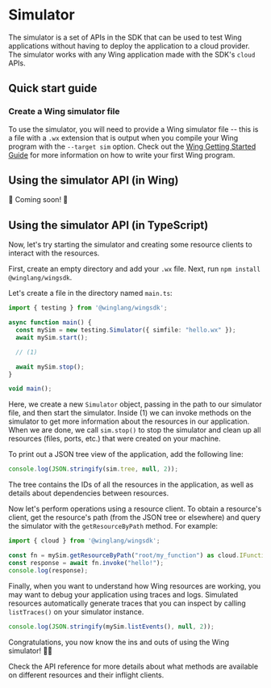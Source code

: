 # Simulator

The simulator is a set of APIs in the SDK that can be used to test Wing
applications without having to deploy the application to a cloud provider. The
simulator works with any Wing application made with the SDK's `cloud` APIs.

## Quick start guide

### Create a Wing simulator file

To use the simulator, you will need to provide a Wing simulator file -- this is
a file with a `.wx` extension that is output when you compile your Wing program
with the `--target sim` option. Check out the [Wing Getting Started
Guide](/README.md#getting-started) for more information on how to write your
first Wing program.

## Using the simulator API (in Wing)

🚧 Coming soon! 🚧

## Using the simulator API (in TypeScript)

Now, let's try starting the simulator and creating some resource clients to
interact with the resources.

First, create an empty directory and add your `.wx` file.
Next, run `npm install @winglang/wingsdk`.

Let's create a file in the directory named `main.ts`:

```typescript
import { testing } from '@winglang/wingsdk';

async function main() {
  const mySim = new testing.Simulator({ simfile: "hello.wx" });
  await mySim.start();

  // (1)

  await mySim.stop();
}

void main();
```

Here, we create a new `Simulator` object, passing in the path to our simulator
file, and then start the simulator. Inside (1) we can invoke methods on the
simulator to get more information about the resources in our application. When
we are done, we call `sim.stop()` to stop the simulator and clean up all
resources (files, ports, etc.) that were created on your machine.

To print out a JSON tree view of the application, add the following line:

```typescript
console.log(JSON.stringify(sim.tree, null, 2));
```

The tree contains the IDs of all the resources in the application, as well as
details about dependencies between resources.

Now let's perform operations using a resource client. To obtain a resource's
client, get the resource's path (from the JSON tree or elsewhere) and query the
simulator with the `getResourceByPath` method. For example:

```typescript
import { cloud } from '@winglang/wingsdk';

const fn = mySim.getResourceByPath("root/my_function") as cloud.IFunctionClient;
const response = await fn.invoke("hello!");
console.log(response);
```

Finally, when you want to understand how Wing resources are working, you may
want to debug your application using traces and logs. Simulated resources
automatically generate traces that you can inspect by calling `listTraces()` on
your simulator instance.

```typescript
console.log(JSON.stringify(mySim.listEvents(), null, 2));
```

<!-- TODO: show how to use Node debugger with simulator? -->

Congratulations, you now know the ins and outs of using the Wing simulator! 🧑‍🎓

Check the API reference for more details about what methods are available on
different resources and their inflight clients.
